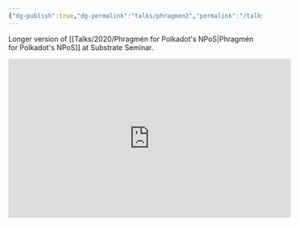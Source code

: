 ```yaml
---
{"dg-publish":true,"dg-permalink":"talks/phragmen2","permalink":"/talks/phragmen2/","created":"2023-08-28T17:03:15.000+04:00","updated":"2024-11-06T21:35:10.021+04:00"}
---
```


Longer version of [[Talks/2020/Phragmén for Polkadot's NPoS\|Phragmén for Polkadot's NPoS]] at Substrate Seminar. 

<iframe width="560" height="315" src="https://www.youtube.com/embed/MjOvVhc1oXw" title="YouTube video player" frameborder="0" allow="accelerometer; autoplay; clipboard-write; encrypted-media; gyroscope; picture-in-picture" allowfullscreen></iframe>
